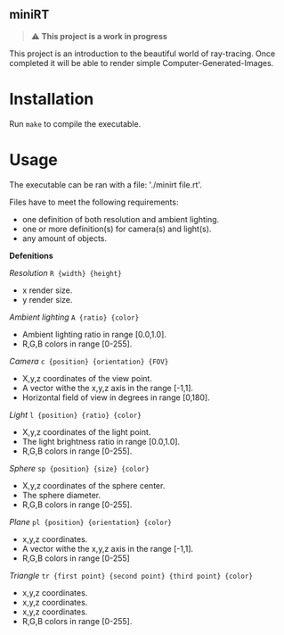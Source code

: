 ## miniRT

> :warning: **This project is a work in progress**

This project is an introduction to the beautiful world of ray-tracing.
Once completed it will be able to render simple Computer-Generated-Images.

# Installation
Run `make` to compile the executable.

# Usage
The executable can be ran with a file: './minirt file.rt'.

Files have to meet the following requirements:
* one definition of both resolution and ambient lighting.
* one or more definition(s) for camera(s) and light(s).
* any amount of objects.

**Defenitions**

*Resolution*
`R {width} {height}`
* x render size.
* y render size.

*Ambient lighting*
`A {ratio} {color}`
* Ambient lighting ratio in range [0.0,1.0].
* R,G,B colors in range [0-255].

*Camera*
`c {position} {orientation} {FOV}`
* X,y,z coordinates of the view point.
* A vector withe the x,y,z axis in the range [-1,1].
* Horizontal field of view in degrees in range [0,180].

*Light*
`l {position} {ratio} {color}`
* X,y,z coordinates of the light point.
* The light brightness ratio in range [0.0,1.0].
* R,G,B colors in range [0-255].

*Sphere*
`sp {position} {size} {color}`
* X,y,z coordinates of the sphere center.
* The sphere diameter.
* R,G,B colors in range [0-255].

*Plane*
`pl {position} {orientation} {color}`
* x,y,z coordinates.
* A vector withe the x,y,z axis in the range [-1,1].
* R,G,B colors in range [0-255]

*Triangle*
`tr {first point} {second point} {third point} {color}`
* x,y,z coordinates.
* x,y,z coordinates.
* x,y,z coordinates.
* R,G,B colors in range [0-255].